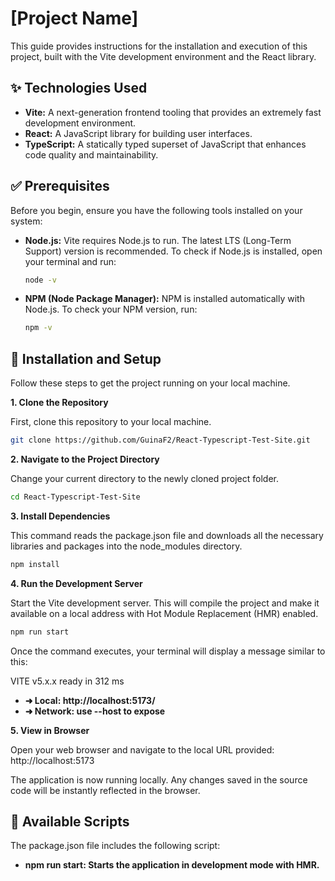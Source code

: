 # [Project Name]

This guide provides instructions for the installation and execution of this project, built with the Vite development environment and the React library.

## ✨ Technologies Used

* **Vite:** A next-generation frontend tooling that provides an extremely fast development environment.
* **React:** A JavaScript library for building user interfaces.
* **TypeScript:** A statically typed superset of JavaScript that enhances code quality and maintainability.

## ✅ Prerequisites

Before you begin, ensure you have the following tools installed on your system:

* **Node.js:** Vite requires Node.js to run. The latest LTS (Long-Term Support) version is recommended.
    To check if Node.js is installed, open your terminal and run:
    ```bash
    node -v
    ```

* **NPM (Node Package Manager):** NPM is installed automatically with Node.js.
    To check your NPM version, run:
    ```bash
    npm -v
    ```

## 🚀 Installation and Setup

Follow these steps to get the project running on your local machine.

**1. Clone the Repository**

First, clone this repository to your local machine.
```bash
git clone https://github.com/GuinaF2/React-Typescript-Test-Site.git
```
**2. Navigate to the Project Directory**

Change your current directory to the newly cloned project folder.


```bash
cd React-Typescript-Test-Site
```
**3. Install Dependencies**

This command reads the package.json file and downloads all the necessary libraries and packages into the node_modules directory.

```bash
npm install
```
**4. Run the Development Server**

Start the Vite development server. This will compile the project and make it available on a local address with Hot Module Replacement (HMR) enabled.

```bash
npm run start
```

Once the command executes, your terminal will display a message similar to this:

  VITE v5.x.x  ready in 312 ms

* **➜  Local:   http://localhost:5173/**
* **➜  Network: use --host to expose**
  
**5. View in Browser**

Open your web browser and navigate to the local URL provided:
http://localhost:5173

The application is now running locally. Any changes saved in the source code will be instantly reflected in the browser.

## 📜 Available Scripts

The package.json file includes the following script:

* **npm run start: Starts the application in development mode with HMR.**
